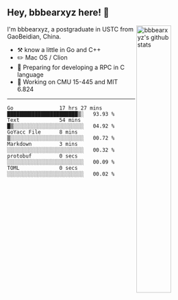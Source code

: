 ## Hey, bbbearxyz here! :wave:

<img align="right" alt="bbbearxyz's github stats" width="40%" src="https://github-readme-stats.vercel.app/api?username=bbbearxyz&show_icons=true">

I'm bbbearxyz, a postgraduate in USTC from GaoBeidian, China.

-   :hammer_and_pick:    know a little in Go and C++
-   :pencil2: Mac OS / Clion
-   :seedling: Preparing for developing a RPC in C language 
-   :thinking: Working on CMU 15-445 and MIT 6.824
---
<!--START_SECTION:waka-->

```text
Go               17 hrs 27 mins  ███████████████████████▒░   93.93 %
Text             54 mins         █▒░░░░░░░░░░░░░░░░░░░░░░░   04.92 %
GoYacc File      8 mins          ▒░░░░░░░░░░░░░░░░░░░░░░░░   00.72 %
Markdown         3 mins          ░░░░░░░░░░░░░░░░░░░░░░░░░   00.32 %
protobuf         0 secs          ░░░░░░░░░░░░░░░░░░░░░░░░░   00.09 %
TOML             0 secs          ░░░░░░░░░░░░░░░░░░░░░░░░░   00.02 %
```

<!--END_SECTION:waka-->
